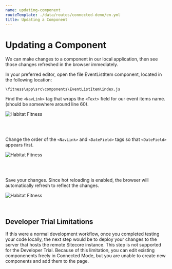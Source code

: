 ```yaml
---
name: updating-component
routeTemplate: ./data/routes/connected-demo/en.yml
title: Updating a Component
---
```


# Updating a Component

We can make changes to a component in our local application, then see those changes refreshed in the browser immediately.

In your preferred editor, open the file EventListItem component, located in the following location:

```text
\fitness\app\src\components\EventListItem\index.js
```

Find the `<NavLink>` tag that wraps the `<Text>` field for our event items name. (should be somewhere around line 60).

![Habitat Fitness](/assets/img/Changes1.png)

<br><br>

Change the order of the `<NavLink>` and `<DateField>` tags so that `<DateField>` appears first.

![Habitat Fitness](/assets/img/Changes2.png)

<br><br>

Save your changes. Since hot reloading is enabled, the browser will automatically refresh to reflect the changes.

![Habitat Fitness](/assets/img/Changes3.png)

<br>

## Developer Trial Limitations
If this were a normal development workflow, once you completed testing your code locally, the next step would be to deploy your changes to the server that hosts the remote Sitecore instance. This step is not supported for the Developer Trial. Because of this limitation, you can edit existing componenents freely in Connected Mode, but you are unable to create new components and add them to the page.
